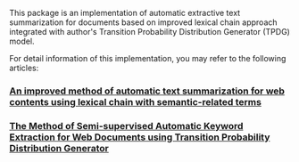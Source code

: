 This package is an implementation of automatic extractive text summarization for
documents based on improved lexical chain approach integrated with author's
Transition Probability Distribution Generator (TPDG) model.

For detail information of this implementation, you may refer to the following
articles:

### [An improved method of automatic text summarization for web contents using lexical chain with semantic-related terms](https://link.springer.com/article/10.1007/s00500-017-2612-9)

### [The Method of Semi-supervised Automatic Keyword Extraction for Web Documents using Transition Probability Distribution Generator](https://dl.acm.org/citation.cfm?doid=2987386.2987399)

 

